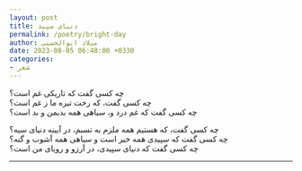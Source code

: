 ```yaml
---
layout: post
title: دنیای سپید
permalink: /poetry/bright-day
author: میلاد ابوالحسنی
date: 2023-08-05 06:48:00 +0330
categories: 
- شعر
---
```


چه کسی گفت که تاریکی غم است؟  
چه کسی گفت، که رخت تیره‌ ما ز غم است؟  
چه کسی گفت که غم درد و، سیاهی همه بدیمن و بد است؟  

چه کسی گفت، که هستیم همه ملزم به تسبم، در آیینه دنیای سیه؟  
چه کسی گفت که سپیدی همه خیر است و سیاهی همه آشوب و گنه؟  
چه کسی گفت که دنیای سپیدی، در آرزو و رویای من است؟

---
